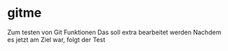 # gitme
Zum testen von Git Funktionen
Das soll extra bearbeitet werden
Nachdem es jetzt am Ziel war, folgt der Test
